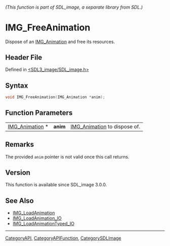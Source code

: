 ###### (This function is part of SDL_image, a separate library from SDL.)
# IMG_FreeAnimation

Dispose of an [IMG_Animation](IMG_Animation) and free its resources.

## Header File

Defined in [<SDL3_image/SDL_image.h>](https://github.com/libsdl-org/SDL_image/blob/main/include/SDL3_image/SDL_image.h)

## Syntax

```c
void IMG_FreeAnimation(IMG_Animation *anim);
```

## Function Parameters

|                                  |          |                                               |
| -------------------------------- | -------- | --------------------------------------------- |
| [IMG_Animation](IMG_Animation) * | **anim** | [IMG_Animation](IMG_Animation) to dispose of. |

## Remarks

The provided `anim` pointer is not valid once this call returns.

## Version

This function is available since SDL_image 3.0.0.

## See Also

- [IMG_LoadAnimation](IMG_LoadAnimation)
- [IMG_LoadAnimation_IO](IMG_LoadAnimation_IO)
- [IMG_LoadAnimationTyped_IO](IMG_LoadAnimationTyped_IO)

----
[CategoryAPI](CategoryAPI), [CategoryAPIFunction](CategoryAPIFunction), [CategorySDLImage](CategorySDLImage)

